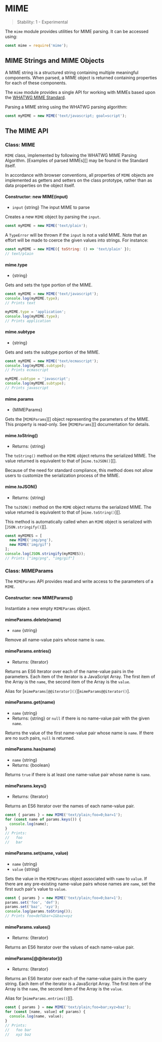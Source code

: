 # MIME

<!--introduced_in=REPLACEME-->

> Stability: 1 - Experimental

The `mime` module provides utilities for MIME parsing. It can be
accessed using:

```js
const mime = require('mime');
```

## MIME Strings and MIME Objects

A MIME string is a structured string containing multiple meaningful components.
When parsed, a MIME object is returned containing properties for each of these
components.

The `mime` module provides a single API for working with MIMEs based upon the
[WHATWG MIME Standard](https://mimesniff.spec.whatwg.org/).

Parsing a MIME string using the WHATWG parsing algorithm:

```js
const myMIME = new MIME('text/javascript; goal=script');
```

## The MIME API

### Class: MIME
<!-- YAML
added: REPLACEME
-->

`MIME` class, implemented by following the WHATWG MIME Parsing Algorithm.
[Examples of parsed MIMEs][] may be found in the Standard itself.

In accordance with browser conventions, all properties of `MIME` objects
are implemented as getters and setters on the class prototype, rather than as
data properties on the object itself.

#### Constructor: new MIME(input)

* `input` {string} The input MIME to parse

Creates a new `MIME` object by parsing the `input`.

```js
const myMIME = new MIME('text/plain');
```

A `TypeError` will be thrown if the `input` is not a valid MIME. Note
that an effort will be made to coerce the given values into strings. For
instance:

```js
const myMIME = new MIME({ toString: () => 'text/plain' });
// text/plain
```

#### mime.type

* {string}

Gets and sets the type portion of the MIME.

```js
const myMIME = new MIME('text/javascript');
console.log(myMIME.type);
// Prints text

myMIME.type = 'application';
console.log(myMIME.type);
// Prints application
```

#### mime.subtype

* {string}

Gets and sets the subtype portion of the MIME.

```js
const myMIME = new MIME('text/ecmascript');
console.log(myMIME.subtype);
// Prints ecmascript

myMIME.subtype = 'javascript';
console.log(myMIME.subtype);
// Prints javascript
```

#### mime.params

* {MIMEParams}

Gets the [`MIMEParams`][] object representing the parameters of the
MIME. This property is read-only. See [`MIMEParams`][]
documentation for details.

#### mime.toString()

* Returns: {string}

The `toString()` method on the `MIME` object returns the serialized MIME. The
value returned is equivalent to that of [`mime.toJSON()`][].

Because of the need for standard compliance, this method does not allow users
to customize the serialization process of the MIME.

#### mime.toJSON()

* Returns: {string}

The `toJSON()` method on the `MIME` object returns the serialized MIME. The
value returned is equivalent to that of [`mime.toString()`][].

This method is automatically called when an `MIME` object is serialized
with [`JSON.stringify()`][].

```js
const myMIMES = [
  new MIME('img/png'),
  new MIME('img/gif')
];
console.log(JSON.stringify(myMIMES));
// Prints ["img/png", "img/gif"]
```

### Class: MIMEParams
<!-- YAML
added: REPLACEME
-->

The `MIMEParams` API provides read and write access to the parameters of a
`MIME`.

#### Constructor: new MIMEParams()

Instantiate a new empty `MIMEParams` object.

#### mimeParams.delete(name)

* `name` {string}

Remove all name-value pairs whose name is `name`.

#### mimeParams.entries()

* Returns: {Iterator}

Returns an ES6 Iterator over each of the name-value pairs in the parameters.
Each item of the iterator is a JavaScript Array. The first item of the Array
is the `name`, the second item of the Array is the `value`.

Alias for [`mimeParams[@@iterator]()`][`mimeParams@@iterator()`].

#### mimeParams.get(name)

* `name` {string}
* Returns: {string} or `null` if there is no name-value pair with the given
  `name`.

Returns the value of the first name-value pair whose name is `name`. If there
are no such pairs, `null` is returned.

#### mimeParams.has(name)

* `name` {string}
* Returns: {boolean}

Returns `true` if there is at least one name-value pair whose name is `name`.

#### mimeParams.keys()

* Returns: {Iterator}

Returns an ES6 Iterator over the names of each name-value pair.

```js
const { params } = new MIME('text/plain;foo=0;bar=1');
for (const name of params.keys()) {
  console.log(name);
}
// Prints:
//   foo
//   bar
```

#### mimeParams.set(name, value)

* `name` {string}
* `value` {string}

Sets the value in the `MIMEParams` object associated with `name` to
`value`. If there are any pre-existing name-value pairs whose names are `name`,
set the first such pair's value to `value`.

```js
const { params } = new MIME('text/plain;foo=0;bar=1');
params.set('foo', 'def');
params.set('baz', 'xyz');
console.log(params.toString());
// Prints foo=def&bar=1&baz=xyz
```

#### mimeParams.values()

* Returns: {Iterator}

Returns an ES6 Iterator over the values of each name-value pair.

#### mimeParams\[@@iterator\]()

* Returns: {Iterator}

Returns an ES6 Iterator over each of the name-value pairs in the query string.
Each item of the iterator is a JavaScript Array. The first item of the Array
is the `name`, the second item of the Array is the `value`.

Alias for [`mimeParams.entries()`][].

```js
const { params } = new MIME('text/plain;foo=bar;xyz=baz');
for (const [name, value] of params) {
  console.log(name, value);
}
// Prints:
//   foo bar
//   xyz baz
```

